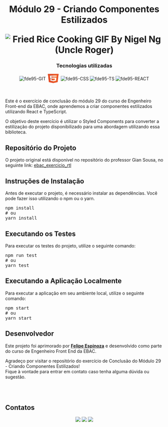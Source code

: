 <h1 align="center">
  <p align="center">Módulo 29 - Criando Componentes Estilizados</p>
 <img width="500" src="https://media.giphy.com/media/S5ed4LRwadyY9rBh2c/giphy.gif" alt="Fried Rice Cooking GIF By Nigel Ng (Uncle Roger)">
</h1>
<div style="display: inline_block">
  <div align="center">
   <h3>Tecnologias utilizadas</h3>
  <img align="center" alt="fde95-GIT" height="30" width="40" src="https://cdn.jsdelivr.net/gh/devicons/devicon/icons/git/git-original.svg">
  <img align="center" alt="fde95-HTML" height="30" width="40" src="https://raw.githubusercontent.com/devicons/devicon/master/icons/html5/html5-original.svg">
  <img align="center" alt="fde95-CSS" height="30" width="120" src="https://styled-components.com/nav-logo.png">
  <img align="center" alt="fde95-TS" height="30" width="40" src="https://cdn.jsdelivr.net/gh/devicons/devicon/icons/typescript/typescript-plain.svg">
  <img align="center" alt="fde95-REACT" height="30" width="40" src="https://cdn.jsdelivr.net/gh/devicons/devicon/icons/react/react-original.svg">
</div>
<br>
<br>

<p>Este é o exercício de conclusão do módulo 29 do curso de Engenheiro Front-end da EBAC, onde aprendemos a criar componentes estilizados utilizando React e TypeScript.</p>

<p>O objetivo deste exercício é utilizar o Styled Components para converter a estilização do projeto disponibilizado para uma abordagem utilizando essa biblioteca.</p>

<h2>Repositório do Projeto</h2>

<p>O projeto original está disponível no repositório do professor Gian Sousa, no seguinte link: <a href="https://github.com/ogiansouza/ebac_exercicio_rtl">ebac_exercicio_rtl</a></p>

<h2>Instruções de Instalação</h2>

<p>Antes de executar o projeto, é necessário instalar as dependências. Você pode fazer isso utilizando o npm ou o yarn.</p>

<pre>
npm install
# ou
yarn install
</pre>

<h2>Executando os Testes</h2>

<p>Para executar os testes do projeto, utilize o seguinte comando:</p>

<pre>
npm run test
# ou
yarn test
</pre>

<h2>Executando a Aplicação Localmente</h2>

<p>Para executar a aplicação em seu ambiente local, utilize o seguinte comando:</p>

<pre>
npm start
# ou
yarn start
</pre>

 <h2>Desenvolvedor</h2>

   <p>Este projeto foi aprimorado por <a href="https://linktr.ee/fde95" target="_blank"><b>Felipe Espinoza</b></a> e desenvolvido como parte do curso de Engenheiro Front End da EBAC.</p>
   <p>Agradeço por visitar o repositório do exercício de Conclusão do Módulo 29 - Criando Componentes Estilizados! 
   <br>Fique à vontade para entrar em contato caso tenha alguma dúvida ou sugestão.</p>
  
<br>
<br>

<h2>Contatos</h2>
<div align="center" style="display: inline_block">
 <a href="https://instagram.com/fde.95" target="_blank"><img src="https://img.shields.io/badge/Instagram-E4405F?style=for-the-badge&logo=instagram&logoColor=white" target="_blank"></a>
 <a href = "mailto:fdespinoza95@gmail.com"><img src="https://img.shields.io/badge/Gmail-D14836?style=for-the-badge&logo=gmail&logoColor=white" target="_blank"></a>
 <a href="https://www.linkedin.com/in/fde95" target="_blank"><img src="https://img.shields.io/badge/LinkedIn-0077B5?style=for-the-badge&logo=linkedin&logoColor=white" target="_blank"></a> 
</div>
